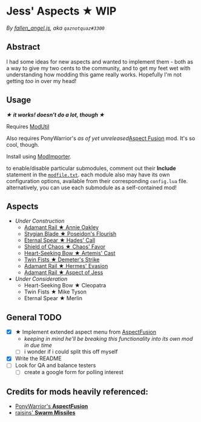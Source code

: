 # Jess' Aspects ★ WIP
*By [fallen_angel.js](https://twitch.tv/qaznotquaz "come watch me on twitch!"), aka `qaznotquaz#3300`*

## Abstract
I had some ideas for new aspects and wanted to implement them - both as a way to give my two cents to the community, and to get my feet wet with understanding how modding this game really works. Hopefully I'm not getting *too* in over my head!

## Usage
***★ it works! doesn't do a lot, though ★***

Requires [ModUtil](https://www.nexusmods.com/hades/mods/27)

Also requires PonyWarrior's *as of yet unreleased*[Aspect Fusion](https://github.com/PonyWarrior/HadesModRepo/tree/master/AspectFusion) mod. It's so cool, though.

Install using [ModImporter](https://www.nexusmods.com/hades/mods/26).

to enable/disable particular submodules, comment out their **Include** statement in the [`modfile.txt`](modfile.txt). each module also may have its own configuration options, available from their corresponding `config.lua` file. alternatively, you can use each submodule as a self-contained mod!

## Aspects
- *Under Construction*
  - [Adamant Rail ★ Annie Oakley](LittleSureshot)
  - [Stygian Blade ★ Poseidon's Flourish](TraitsAsAspects)
  - [Eternal Spear ★ Hades' Call](TraitsAsAspects)
  - [Shield of Chaos ★ Chaos' Favor](TraitsAsAspects)
  - [Heart-Seeking Bow ★ Artemis' Cast](TraitsAsAspects)
  - [Twin Fists ★ Demeter's Strike](TraitsAsAspects)
  - [Adamant Rail ★ Hermes' Evasion](TraitsAsAspects)
  - [Adamant Rail ★ Aspect of Jess](MagicBombs)
- *Under Consideration*
  - Heart-Seeking Bow ★ Cleopatra
  - Twin Fists ★ Mike Tyson
  - Eternal Spear ★ Merlin
<!-- i don't want to step out of line so i'll wait til i have more completed before asking permission, but i wonder if i could set up raisins' swarm missiles as a separate aspect? -->

## General TODO
- [x] ★ Implement extended aspect menu from [AspectFusion](https://github.com/PonyWarrior/HadesModRepo/tree/master/AspectFusion)
  - *keeping in mind he'll be breaking this functionality into its own mod in due time*
  - [ ] i wonder if i could split this off myself
- [x] Write the README
- [ ] Look for QA and balance testers
  - [ ] create a google form for polling interest

## Credits for mods heavily referenced:
- [PonyWarrior's **AspectFusion**](https://github.com/PonyWarrior/HadesModRepo/tree/master/AspectFusion)
- [raisins' **Swarm Missiles**](https://www.nexusmods.com/hades/mods/92)
<!--
Commented out since I haven't used this /yet/, but leaving it here because I suspect I /will/.
[Shy's Aspects Rework](https://www.nexusmods.com/hades/mods/65)
-->